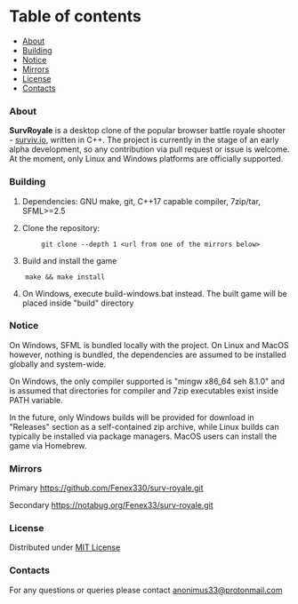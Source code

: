 # Table of contents

* [About](#About)
* [Building](#Building)
* [Notice](#Notice)
* [Mirrors](#Mirrors)
* [License](#License)
* [Contacts](#Contacts)



### About

**SurvRoyale** is a desktop clone of the popular browser battle royale shooter - [surviv.io](https://surviv.io/), written in C++.
The project is currently in the stage of an early alpha development, so any contribution via pull request or issue is welcome.
At the moment, only Linux and Windows platforms are officially supported.



### Building

1. Dependencies: GNU make, git, C++17 capable compiler, 7zip/tar, SFML>=2.5

2. Clone the repository:
```
        git clone --depth 1 <url from one of the mirrors below>
```

3. Build and install the game
```
	make && make install
```

4. On Windows, execute build-windows.bat instead. The built game will be placed inside "build" directory



### Notice

On Windows, SFML is bundled locally with the project. On Linux and MacOS however, nothing is bundled,
the dependencies are assumed to be installed globally and system-wide.

On Windows, the only compiler supported is "mingw x86_64 seh 8.1.0" and is assumed that directories
for compiler and 7zip executables exist inside PATH variable.

In the future, only Windows builds will be provided for download in "Releases" section as a self-contained zip archive,
while Linux builds can typically be installed via package managers. MacOS users can install the game via Homebrew.



### Mirrors

Primary https://github.com/Fenex330/surv-royale.git

Secondary https://notabug.org/Fenex33/surv-royale.git



### License

Distributed under [MIT License](./LICENSE.txt)



### Contacts

For any questions or queries please contact anonimus33@protonmail.com
